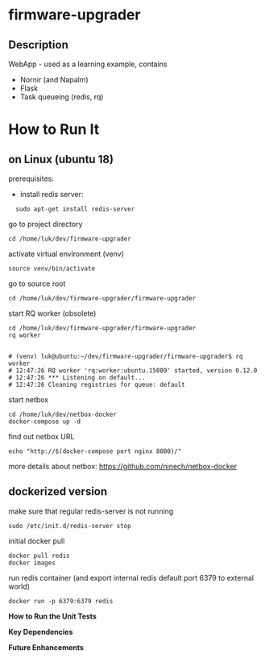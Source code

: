 # firmware-upgrader
**Description**
---------------
WebApp - used as a learning example, contains
- Nornir (and Napalm)
- Flask
- Task queueing (redis, rq)


**How to Run It**
=================
on Linux (ubuntu 18)
--------------------
prerequisites:
- install redis server:
```
  sudo apt-get install redis-server
```

go to project directory
```
cd /home/luk/dev/firmware-upgrader
```

activate virtual environment (venv)
```
source venv/bin/activate
```

go to source root
```
cd /home/luk/dev/firmware-upgrader/firmware-upgrader
```

start RQ worker (obsolete)
```
cd /home/luk/dev/firmware-upgrader/firmware-upgrader
rq worker


# (venv) luk@ubuntu:~/dev/firmware-upgrader/firmware-upgrader$ rq worker
# 12:47:26 RQ worker 'rq:worker:ubuntu.15089' started, version 0.12.0
# 12:47:26 *** Listening on default...
# 12:47:26 Cleaning registries for queue: default
```

start netbox
```
cd /home/luk/dev/netbox-docker
docker-compose up -d
```

find out netbox URL
```
echo "http://$(docker-compose port nginx 8080)/"
```

more details about netbox:
https://github.com/ninech/netbox-docker

dockerized version
------------------
make sure that regular redis-server is not running
```
sudo /etc/init.d/redis-server stop
```

initial docker pull
```
docker pull redis
docker images
```

run redis container (and export internal redis default port 6379 to external world)
```
docker run -p 6379:6379 redis
```



**How to Run the Unit Tests**

**Key Dependencies**

**Future Enhancements**
